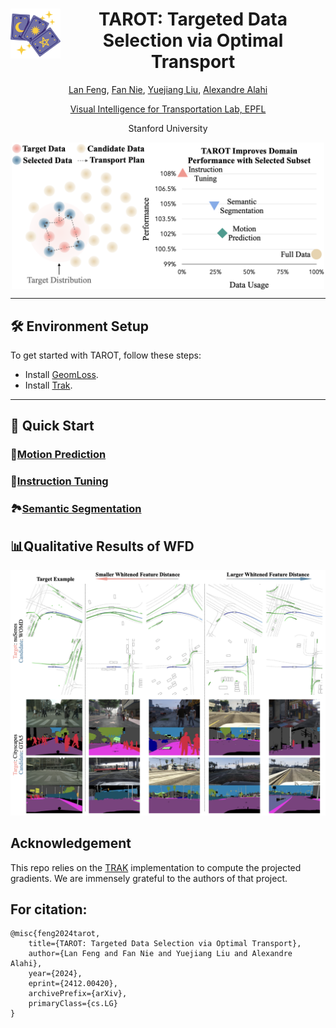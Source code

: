 <div align="center">
<img align="left" width="80" height="80" src="docs/assets/tarot.png" alt="">

# TAROT: Targeted Data Selection via Optimal Transport
[Lan Feng](https://alan-lanfeng.github.io/), [Fan Nie](https://scholar.google.com/citations?user=o2lsU8YAAAAJ&hl=en), [Yuejiang Liu](https://sites.google.com/view/yuejiangliu/home), [Alexandre Alahi](https://people.epfl.ch/alexandre.alahi?lang=en)

[Visual Intelligence for Transportation Lab, EPFL](https://www.epfl.ch/labs/vita/) 

Stanford University
</div>
<div align="center">
<img align="center" src="docs/assets/pull.png" alt="System Overview" width="500">
</div>

---

## 🛠 Environment Setup

To get started with TAROT, follow these steps:
   - Install [GeomLoss](https://www.kernel-operations.io/geomloss/).  
   - Install [Trak](https://trak.readthedocs.io/en/latest/).

---

## 🚀 Quick Start

### 🚗[Motion Prediction](./examples/motion_prediction/README.md)

### 📖[Instruction Tuning](./examples/motion_prediction/README.md)

### 🏞️[Semantic Segmentation](./examples/motion_prediction/README.md)


## 📊Qualitative Results of WFD
![system](docs/assets/inf.png)

## Acknowledgement
This repo relies on the [TRAK](https://trak.readthedocs.io/en/latest/) implementation to compute the projected gradients. We are immensely grateful to the authors of that project.

## For citation:

```
@misc{feng2024tarot,
    title={TAROT: Targeted Data Selection via Optimal Transport},
    author={Lan Feng and Fan Nie and Yuejiang Liu and Alexandre Alahi},
    year={2024},
    eprint={2412.00420},
    archivePrefix={arXiv},
    primaryClass={cs.LG}
}